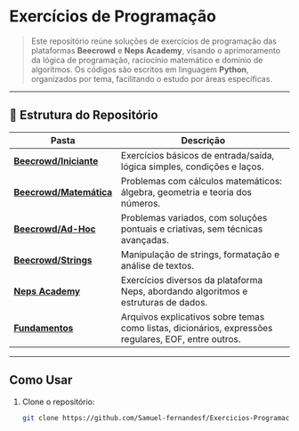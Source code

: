 # Exercícios de Programação

> Este repositório reúne soluções de exercícios de programação das plataformas **Beecrowd** e **Neps Academy**, visando o aprimoramento da lógica de programação, raciocínio matemático e domínio de algoritmos.
> Os códigos são escritos em linguagem **Python**, organizados por tema, facilitando o estudo por áreas específicas.

---
## 📂 Estrutura do Repositório

| Pasta                                  | Descrição                                                                                              |
|---------------------------------------|--------------------------------------------------------------------------------------------------------|
| [**Beecrowd/Iniciante**](./Beecrowd/Iniciante)     | Exercícios básicos de entrada/saída, lógica simples, condições e laços.                                |
| [**Beecrowd/Matemática**](./Beecrowd/Matemática)   | Problemas com cálculos matemáticos: álgebra, geometria e teoria dos números.                           |
| [**Beecrowd/Ad-Hoc**](./Beecrowd/Ad-Hoc)           | Problemas variados, com soluções pontuais e criativas, sem técnicas avançadas.                         |
| [**Beecrowd/Strings**](./Beecrowd/Strings)         | Manipulação de strings, formatação e análise de textos.                                                |
| [**Neps Academy**](./Neps%20Academy)              | Exercícios diversos da plataforma Neps, abordando algoritmos e estruturas de dados.                    |
| [**Fundamentos**](./Fundamentos)                     | Arquivos explicativos sobre temas como listas, dicionários, expressões regulares, EOF, entre outros.  |

---
## Como Usar

1. Clone o repositório:
   ```bash
   git clone https://github.com/Samuel-fernandesf/Exercicios-Programacao.git
